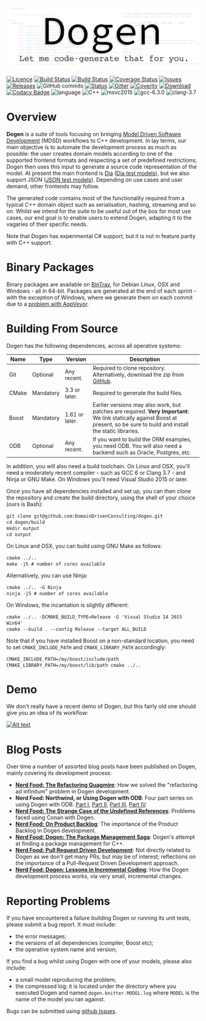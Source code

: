 ![Dogen Logo](https://raw.githubusercontent.com/DomainDrivenConsulting/dogen/master/doc/images/new_logo_with_message.png)

[![Licence](https://img.shields.io/badge/license-GPL_3-green.svg?dummy)](https://raw.githubusercontent.com/DomainDrivenConsulting/dogen/master/LICENCE)
[![Build Status](https://img.shields.io/travis/DomainDrivenConsulting/dogen.svg?label=linux/osx)](https://travis-ci.org/DomainDrivenConsulting/dogen)
[![Build Status](https://img.shields.io/appveyor/ci/mcraveiro/dogen.svg?label=windows)](https://ci.appveyor.com/project/mcraveiro/dogen)
[![Coverage Status](https://img.shields.io/coveralls/DomainDrivenConsulting/dogen.svg)](https://coveralls.io/r/DomainDrivenConsulting/dogen)
[![Issues](https://img.shields.io/github/issues/domaindrivenconsulting/dogen.svg)](https://github.com/DomainDrivenConsulting/dogen/issues)
[![Releases](https://img.shields.io/github/release/domaindrivenconsulting/dogen.svg)](https://github.com/DomainDrivenConsulting/dogen/releases)
![GitHub commits](https://img.shields.io/github/commits-since/domaindrivenconsulting/dogen/v1.0.07.svg)
[![Status](https://img.shields.io/badge/status-active-brightgreen.svg?style=flat)](https://github.com/DomainDrivenConsulting/dogen/pulse/monthly)
[![Gitter](https://img.shields.io/gitter/room/nwjs/nw.js.svg)](https://gitter.im/domaindrivenconsulting/dogen?utm_source=badge&utm_medium=badge&utm_campaign=pr-badge&utm_content=badge)
[![Coverity](https://img.shields.io/coverity/scan/9268.svg)](https://scan.coverity.com/projects/domaindrivenconsulting-dogen)
[![Download](https://api.bintray.com/packages/domaindrivenconsulting/Dogen/Dogen/images/download.svg?version=1.0.07) ](https://bintray.com/domaindrivenconsulting/Dogen/Dogen/1.0.07/link)
[![Codacy Badge](https://api.codacy.com/project/badge/Grade/5d7fca8ac9a64ea8b8d35bc8b0d534b5)](https://www.codacy.com/app/marco-craveiro/dogen?utm_source=github.com&utm_medium=referral&utm_content=DomainDrivenConsulting/dogen&utm_campaign=badger)
![language](https://img.shields.io/badge/language-c++-blue.svg)
![C++](https://img.shields.io/badge/std-c++14-blue.svg)
![msvc2015](https://img.shields.io/badge/MSVC-2015-ff69b4.svg)
![gcc-6.3.0](https://img.shields.io/badge/GCC-6.3.0-ff69b4.svg)
![clang-3.7](https://img.shields.io/badge/CLANG-3.7-ff69b4.svg)

# Overview

**Dogen** is a suite of tools focusing on
bringing [Model Driven Software Development](https://en.wikipedia.org/wiki/Model-driven_software_development) (MDSD)
workflows to C++ development. In lay terms, our main objective is to
automate the development process as much as possible: the user creates
domain models according to one of the supported frontend formats and
respecting a set of predefined restrictions; Dogen then uses this
input to generate a source code representation of the model. At
present the main frontend
is [Dia](https://en.wikipedia.org/wiki/Dia_(software))
([Dia test models](https://github.com/DomainDrivenConsulting/dogen/tree/master/test_data/yarn.dia/input)),
but we also support JSON
([JSON test models](https://github.com/DomainDrivenConsulting/dogen/tree/master/test_data/yarn.json/input)). Depending
on use cases and user demand, other frontends may follow.

The generated code contains most of the functionality required from a
typical C++ domain object such as serialisation, hashing, streaming
and so on. Whilst we intend for the suite to be useful out of the box
for most use cases, our end goal is to enable users to extend Dogen,
adapting it to the vagaries of their specific needs.

Note that Dogen has experimental C# support, but it is not in feature
parity with C++ support.

# Binary Packages

Binary packages are available on
[BinTray](https://bintray.com/domaindrivenconsulting/Dogen), for
Debian Linux, OSX and Windows - all in 64-bit. Packages are generated
at the end of each sprint - with the exception of Windows, where we
generate them on each commit due to a [problem with
AppVeyor](http://help.appveyor.com/discussions/problems/6209-build-is-not-triggered-for-tag).

# Building From Source

Dogen has the following dependencies, across all operative systems:

| Name   | Type      | Version                | Description                             |
|--------|-----------|------------------------|-----------------------------------------|
| Git    | Optional  | Any recent.    | Required to clone repository. Alternatively, download the zip from [GitHub](https://github.com/DomainDrivenConsulting/dogen).               |
| CMake  | Mandatory | 3.3 or later.  | Required to generate the build files.   |
| Boost  | Mandatory | 1.61 or later. | Earlier versions may also work, but patches are required. **Very Important**: We link statically against Boost at present, so be sure to build and install the static libraries.|
| ODB    | Optional  | Any recent.    | If you want to build the ORM examples, you need ODB. You will also need a backend such as Oracle, Postgres, etc.|

In addition, you will also need a build toolchain. On Linux and OSX,
you'll need a moderately recent compiler - such as GCC 6 or Clang
3.7 - and Ninja or GNU Make. On Windows you'll need Visual Studio 2015
or later.

Once you have all dependencies installed and set up, you can then clone
the repository and create the build directory, using the shell of your
choice (ours is Bash):

```
git clone git@github.com:DomainDrivenConsulting/dogen.git
cd dogen/build
mkdir output
cd output
```

On Linux and OSX, you can build using GNU Make as follows:

```
cmake ../..
make -j5 # number of cores available
```

Alternatively, you can use Ninja:

```
cmake ../.. -G Ninja
ninja -j5 # number of cores available
```

On Windows, the incantation is slightly different:

```
cmake ../.. -DCMAKE_BUILD_TYPE=Release -G 'Visual Studio 14 2015 Win64'
cmake --build . --config Release --target ALL_BUILD
```

Note that if you have installed Boost on a non-standard location, you
need to set ```CMAKE_INCLUDE_PATH``` and ```CMAKE_LIBRARY_PATH```
accordingly:

```
CMAKE_INCLUDE_PATH=/my/boost/include/path CMAKE_LIBRARY_PATH=/my/boost/lib/path cmake ../..
```

# Demo

We don't really have a recent demo of Dogen, but this fairly old one
should give you an idea of its workflow:

[![Alt text](https://img.youtube.com/vi/Z7k8qbImXkU/0.jpg)](https://youtu.be/Z7k8qbImXkU)

# Blog Posts

Over time a number of assorted blog posts have been published on
Dogen, mainly covering its development process:

- **[Nerd Food: The Refactoring Quagmire](https://mcraveiro.blogspot.co.uk/2018/01/nerd-food-refactoring-quagmire.html)**: How we solved the "refactoring ad infinitum" problem in Dogen development.
- **Nerd Food: Northwind, or Using Dogen with ODB**: Four part series on using Dogen with ODB. [Part I](http://mcraveiro.blogspot.co.uk/2017/02/nerd-food-northwind-or-using-dogen-with.html), [Part II](http://mcraveiro.blogspot.co.uk/2017/02/nerd-food-northwind-or-using-dogen-with_24.html), [Part III](http://mcraveiro.blogspot.co.uk/2017/03/nerd-food-northwind-or-using-dogen-with.html), [Part IV](http://mcraveiro.blogspot.co.uk/2017/03/nerd-food-northwind-or-using-dogen-with_25.html).
- **[Nerd Food: The Strange Case of the Undefined References](http://mcraveiro.blogspot.co.uk/2016/06/nerd-food-strange-case-of-undefined.html)**: Problems faced using Conan with Dogen.
- **[Nerd Food: On Product Backlog](http://mcraveiro.blogspot.co.uk/2016/01/nerd-food-on-product-backlogs.html)**: The importance of the Product Backlog in Dogen development.
- **[Nerd Food: Dogen: The Package Management Saga](http://mcraveiro.blogspot.co.uk/2015/12/nerd-food-dogen-package-management-saga.html)**: Dogen's attempt at finding a package management for C++.
- **[Nerd Food: Pull Request Driven Development](http://mcraveiro.blogspot.co.uk/2015/12/nerd-food-pull-request-driven.html)**: Not directly related to Dogen as we don't get many PRs, but may be of interest; reflections on the importance of a Pull-Request Driven Development approach.
- **[Nerd Food: Dogen: Lessons in Incremental Coding](http://mcraveiro.blogspot.co.uk/2014/09/nerd-food-dogen-lessons-in-incremental.html)**: How the Dogen development process works, via very small, incremental changes.

# Reporting Problems

If you have encountered a failure building Dogen or running its unit
tests, please submit a bug report. It must include:

- the error messages;
- the versions of all dependencies (compiler, Boost etc);
- the operative system name and version;

If you find a bug whilst using Dogen with one of your models, please
also include:

- a small model reproducing the problem;
- the compressed log; it is located under the directory where you
  executed Dogen and named ```dogen.knitter.MODEL.log``` where
  ```MODEL``` is the name of the model you ran against.

Bugs can be submitted
using [github Issues](https://github.com/kitanda/dogen/issues).

